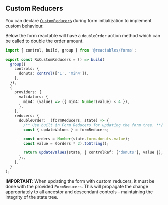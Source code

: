 ## Custom Reducers

You can declare [`CustomReducer`s](#api-custom-reducers) during form initialization to implement custom behaviour.

Below the form reactable will have a `doubleOrder` action method which can be called to double the order amount.

```typescript
import { control, build, group } from '@reactables/forms';

export const RxCustomReducers = () => build(
  group({
    controls: {
      donuts: control(['1', 'min4']),
    },
  }),
  {
    providers: {
      validators: {
        min4: (value) => ({ min4: Number(value) < 4 }),
      },
    },
    reducers: {
      doubleOrder:  (formReducers, state) => {
        /** Use built in Form Reducers for updating the form tree. **/
        const { updateValues } = formReducers;

        const orders = Number(state.form.donuts.value);
        const value = (orders * 2).toString();

        return updateValues(state, { controlRef: ['donuts'], value });
      };,
    },
  }
);

```

**IMPORTANT**: When updating the form with custom reducers, it must be done with the provided `FormReducers`. This will propagate the change appropriately to all ancestor and descendant controls - maintaining the integrity of the state tree.
